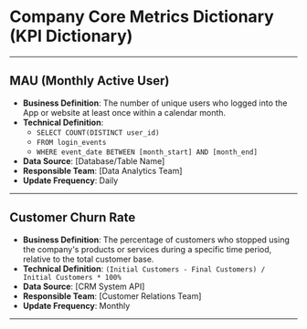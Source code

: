 # Company Core Metrics Dictionary (KPI Dictionary)

---

## MAU (Monthly Active User)
- **Business Definition**: The number of unique users who logged into the App or website at least once within a calendar month.
- **Technical Definition**:
  - `SELECT COUNT(DISTINCT user_id)`
  - `FROM login_events`
  - `WHERE event_date BETWEEN [month_start] AND [month_end]`
- **Data Source**: [Database/Table Name]
- **Responsible Team**: [Data Analytics Team]
- **Update Frequency**: Daily

---

## Customer Churn Rate
- **Business Definition**: The percentage of customers who stopped using the company's products or services during a specific time period, relative to the total customer base.
- **Technical Definition**: `(Initial Customers - Final Customers) / Initial Customers * 100%`
- **Data Source**: [CRM System API]
- **Responsible Team**: [Customer Relations Team]
- **Update Frequency**: Monthly

---
